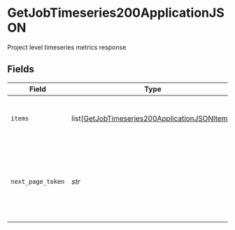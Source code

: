 # GetJobTimeseries200ApplicationJSON

Project level timeseries metrics response


## Fields

| Field                                                                                                               | Type                                                                                                                | Required                                                                                                            | Description                                                                                                         |
| ------------------------------------------------------------------------------------------------------------------- | ------------------------------------------------------------------------------------------------------------------- | ------------------------------------------------------------------------------------------------------------------- | ------------------------------------------------------------------------------------------------------------------- |
| `items`                                                                                                             | list[[GetJobTimeseries200ApplicationJSONItems](../../models/operations/getjobtimeseries200applicationjsonitems.md)] | :heavy_check_mark:                                                                                                  | Aggregate metrics for a workflow at a time granularity                                                              |
| `next_page_token`                                                                                                   | *str*                                                                                                               | :heavy_check_mark:                                                                                                  | A token to pass as a `page-token` query parameter to return the next page of results.                               |